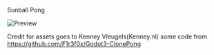 Sunball Pong

![Preview](https://raw.githubusercontent.com/fniede/Sunball_Pong/master/Sunball.gif)

Credit for assets goes to Kenney Vleugels(Kenney.nl)
some code from https://github.com/F1r3f0x/Godot3-ClonePong
